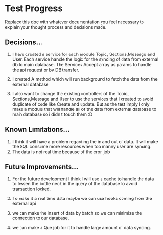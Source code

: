 # Test Progress

Replace this doc with whatever documentation you feel necessary to explain your thought process and decisions made.

## Decisions...
 1. I have created a service for each module Topic, Sections,Message and User. Each service handle the logic for the syncing of  data from external db to main database.
 The Services Accept array as params to handle the api request or by DB transfer.

2.  I created A method which will run background to fetch the data from the external database

3. I also want to change the existing controllers of the Topic, Sections,Message and User to use the services that I created to avoid duplicate of code like Create and update. But as the test imply I only make a module that will handle  all of the data from external database to main database so i didn't touch them :D
## Known Limitations...
1. I think it will have a problem regarding the in and out of data. It will make the SQL  consume more resources when too manny user are syncing.
2. The data is not real time  because of the cron job 
## Future Improvements...
1. For the future development I think I will use a cache to handle the data to lessen the bottle neck in the query of the database to avoid transaction locked.

2. To make it a real time data maybe we can use hooks coming from the external api
3. we can make the insert of data by batch so we can minimize the  connection to our database.
4. we can make a Que job for it to handle large amount of data syncing.